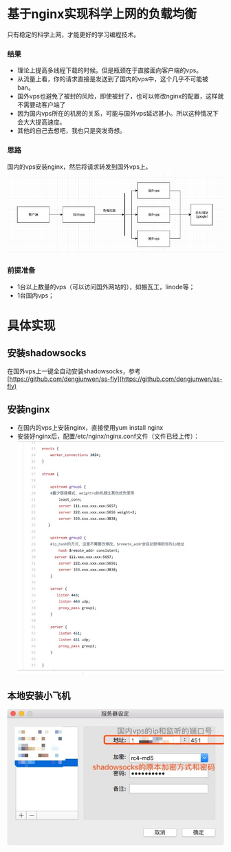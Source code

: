 # 基于nginx实现科学上网的负载均衡
只有稳定的科学上网，才能更好的学习编程技术。

### 结果
- 理论上提高多线程下载的时候。但是瓶颈在于直接面向客户端的vps。
- 从流量上看，你的请求直接是发送到了国内的vps中，这个几乎不可能被ban。
- 国外vps也避免了被封的风险，即使被封了，也可以修改nginx的配置，这样就不需要动客户端了
- 因为国内vps所在的机房的关系，可能与国外vps延迟甚小。所以这种情况下会大大提高速度。
- 其他的自己去想吧，我也只是突发奇想。
### 思路
国内的vps安装nginx，然后将请求转发到国外vps上。
[![](https://raw.githubusercontent.com/dengjunwen/ss_-cluster/master/1552035082408.jpg )](https://raw.githubusercontent.com/dengjunwen/ss_-cluster/master/1552035082408.jpg)

### 前提准备
- 1台以上数量的vps（可以访问国外网站的），如搬瓦工，linode等；
- 1台国内vps；

# 具体实现
## 安装shadowsocks
在国外vps上一键全自动安装shadowsocks，参考[https://github.com/dengjunwen/ss-fly](https://github.com/dengjunwen/ss-fly)
## 安装nginx
- 在国内的vps上安装nginx，直接使用yum install nginx
- 安装好nginx后，配置/etc/nginx/nginx.conf文件（文件已经上传）：
[![](https://raw.githubusercontent.com/dengjunwen/ss_-cluster/master/nginx.conf.jpg)](https://raw.githubusercontent.com/dengjunwen/ss_-cluster/master/nginx.conf.jpg)


## 本地安装小飞机
[![](https://raw.githubusercontent.com/dengjunwen/ss_-cluster/master/%E5%B0%8F%E9%A3%9E%E6%9C%BA%E7%9A%84%E9%85%8D%E7%BD%AE.jpg)](https://raw.githubusercontent.com/dengjunwen/ss_-cluster/master/%E5%B0%8F%E9%A3%9E%E6%9C%BA%E7%9A%84%E9%85%8D%E7%BD%AE.jpg)

